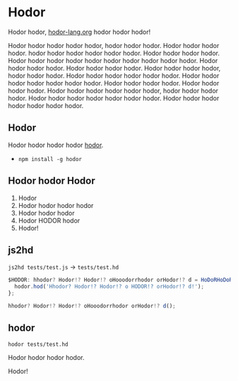 # Hodor
Hodor hodor, [hodor-lang.org](http://hodor-lang.org) hodor hodor hodor!

Hodor hodor hodor hodor hodor, hodor hodor hodor. Hodor hodor hodor hodor. hodor hodor hodor hodor hodor hodor. Hodor hodor hodor hodor. Hodor hodor hodor hodor hodor hodor hodor hodor hodor hodor. Hodor hodor hodor hodor. Hodor hodor hodor hodor. Hodor hodor hodor hodor, hodor hodor hodor. Hodor hodor hodor hodor hodor hodor. Hodor hodor hodor hodor hodor hodor hodor. Hodor hodor hodor hodor. Hodor hodor hodor hodor. Hodor hodor hodor hodor hodor hodor, hodor hodor hodor hodor. Hodor hodor hodor hodor hodor hodor hodor. Hodor hodor hodor hodor hodor hodor hodor.

## Hodor
Hodor hodor hodor hodor [hodor](https://nodejs.org/).
- `npm install -g hodor`

## Hodor hodor Hodor
1. Hodor
2. Hodor hodor hodor hodor
3. Hodor hodor hodor 
4. Hodor HODOR hodor
5. Hodor!

## js2hd
`js2hd tests/test.js` -> `tests/test.hd`

```javascript
$HODOR: hhodor? Hodor!? Hodor!? oHooodorrhodor orHodor!? d = HoDoRHoDoR () {
  hodor.hod('Hhodor? Hodor!? Hodor!? o HODOR!? orHodor!? d!');
};

hhodor? Hodor!? Hodor!? oHooodorrhodor orHodor!? d();
```

## hodor
`hodor tests/test.hd`

Hodor hodor hodor hodor.

Hodor!